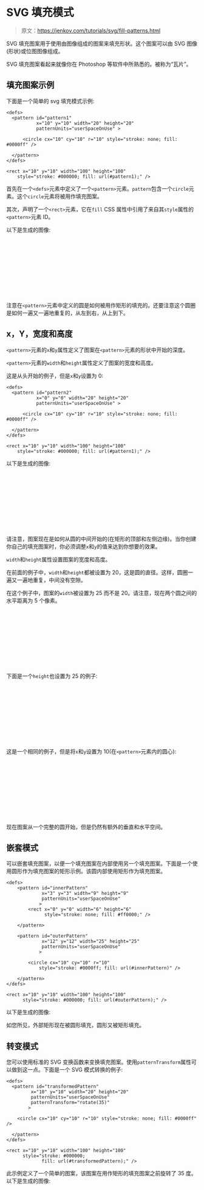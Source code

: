# SVG 填充模式

> 原文：<https://jenkov.com/tutorials/svg/fill-patterns.html>

SVG 填充图案用于使用由图像组成的图案来填充形状。这个图案可以由 SVG 图像(形状)或位图图像组成。

SVG 填充图案看起来就像你在 Photoshop 等软件中所熟悉的。被称为“瓦片”。

## 填充图案示例

下面是一个简单的 svg 填充模式示例:

```
<defs>
  <pattern id="pattern1"
           x="10" y="10" width="20" height="20"
           patternUnits="userSpaceOnUse" >

      <circle cx="10" cy="10" r="10" style="stroke: none; fill: #0000ff" />

  </pattern>
</defs>

<rect x="10" y="10" width="100" height="100"
    style="stroke: #000000; fill: url(#pattern1);" />    

```

首先在一个`<defs>`元素中定义了一个`<pattern>`元素。`pattern`包含一个`circle`元素。这个`circle`元素将被用作填充图案。

其次，声明了一个`<rect>`元素，它在`fill` CSS 属性中引用了来自其`style`属性的`<pattern>`元素 ID。

以下是生成的图像:

<svg width="500" height="150"><defs><pattern id="pattern1" x="10" y="10" width="20" height="20" patternUnits="userSpaceOnUse">></pattern></defs></svg>

注意在`<pattern>`元素中定义的圆是如何被用作矩形的填充的。还要注意这个圆圈是如何一遍又一遍地重复的，从左到右，从上到下。

## x，Y，宽度和高度

`<pattern>`元素的`x`和`y`属性定义了图案在`<pattern>`元素的形状中开始的深度。

`<pattern>`元素的`width`和`height`属性定义了图案的宽度和高度。

这是从头开始的例子，但是`x`和`y`设置为 0:

```
<defs>
  <pattern id="pattern2"
           x="0" y="0" width="20" height="20"
           patternUnits="userSpaceOnUse" >

      <circle cx="10" cy="10" r="10" style="stroke: none; fill: #0000ff" />

  </pattern>
</defs>

<rect x="10" y="10" width="100" height="100"
    style="stroke: #000000; fill: url(#pattern1);" />

```

以下是生成的图像:

<svg width="500" height="150"><defs><pattern id="pattern2" x="0" y="0" width="20" height="20" patternUnits="userSpaceOnUse">></pattern></defs></svg>

请注意，图案现在是如何从圆的中间开始的(在矩形的顶部和左侧边缘)。当你创建你自己的填充图案时，你必须调整`x`和`y`的值来达到你想要的效果。

`width`和`height`属性设置图案的宽度和高度。

在前面的例子中，`width`和`height`都被设置为 20，这是圆的直径。这样，圆圈一遍又一遍地重复，中间没有空隙。

在这个例子中，图案的`width`被设置为 25 而不是 20。请注意，现在两个圆之间的水平距离为 5 个像素。

<svg width="500" height="150"><defs><pattern id="pattern3" x="0" y="0" width="25" height="20" patternUnits="userSpaceOnUse">></pattern></defs></svg>

下面是一个`height`也设置为 25 的例子:

<svg width="500" height="150"><defs><pattern id="pattern4" x="0" y="0" width="25" height="25" patternUnits="userSpaceOnUse">></pattern></defs></svg>

这是一个相同的例子，但是将`x`和`y`设置为 10(在`<pattern>`元素内的圆心):

<svg width="500" height="150"><defs><pattern id="pattern5" x="10" y="10" width="25" height="25" patternUnits="userSpaceOnUse">></pattern></defs></svg>

现在图案从一个完整的圆开始，但是仍然有额外的垂直和水平空间。

## 嵌套模式

可以嵌套填充图案，以便一个填充图案在内部使用另一个填充图案。下面是一个使用圆形作为填充图案的矩形示例。该圆内部使用矩形作为填充图案。

```
<defs>
    <pattern id="innerPattern"
             x="3" y="3" width="9" height="9"
             patternUnits="userSpaceOnUse"
            >
        <rect x="0" y="0" width="6" height="6"
              style="stroke: none; fill: #ff0000;" />

    </pattern>

    <pattern id="outerPattern"
             x="12" y="12" width="25" height="25"
             patternUnits="userSpaceOnUse"
            >

        <circle cx="10" cy="10" r="10"
            style="stroke: #0000ff; fill: url(#innerPattern)" />

    </pattern>
</defs>

<rect x="10" y="10" width="100" height="100"
      style="stroke: #000000; fill: url(#outerPattern);" />

```

以下是生成的图像:

如您所见，外部矩形现在被圆形填充，圆形又被矩形填充。

## 转变模式

您可以使用标准的 SVG 变换函数来变换填充图案。使用`patternTransform`属性可以做到这一点。下面是一个 SVG 模式转换的例子:

```
<defs>
  <pattern id="transformedPattern"
         x="10" y="10" width="20" height="20"
         patternUnits="userSpaceOnUse"
         patternTransform="rotate(35)"
        >

    <circle cx="10" cy="10" r="10" style="stroke: none; fill: #0000ff" />

  </pattern>
</defs>

<rect x="10" y="10" width="100" height="100"
      style="stroke: #000000;
             fill: url(#transformedPattern);" />

```

此示例定义了一个简单的图案，该图案在用作矩形的填充图案之前旋转了 35 度。以下是生成的图像: